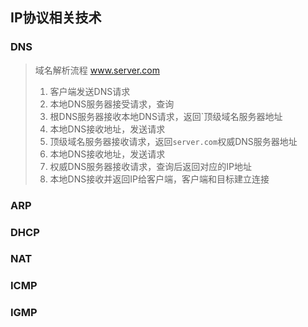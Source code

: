 

## IP协议相关技术

### DNS

> 域名解析流程 www.server.com
>
> 1. 客户端发送DNS请求
> 2. 本地DNS服务器接受请求，查询
> 3. 根DNS服务器接收本地DNS请求，返回`顶级域名服务器地址
> 4. 本地DNS接收地址，发送请求
> 5. 顶级域名服务器接收请求，返回`server.com`权威DNS服务器地址
> 6. 本地DNS接收地址，发送请求
> 7. 权威DNS服务器接收请求，查询后返回对应的IP地址
> 8. 本地DNS接收并返回IP给客户端，客户端和目标建立连接

### ARP



### DHCP



### NAT



### ICMP



### IGMP